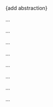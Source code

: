 <panel type="danger" header=":trophy: Can use basic software design principles :star:" expandable expanded no-close>

<panel type="warning" header=":trophy: Can explain abstraction :star::star:" expandable no-close>
  {add abstraction}
  <panel header=":dart: Evidence" expanded>

...

  </panel>
</panel>

<panel type="warning" header=":trophy: Can explain separation of concerns principle :star::star:" expandable>
  <include src="../../book/principles/separationOfConcernsPrinciple/full.md" />
  <panel header=":dart: Evidence" expanded>

...

  </panel>
</panel>

<panel type="danger" header=":trophy: Can explain cohesion :star:" expandable>
  <include src="../../book/designPrinciples/cohesion/what/full.md" />
  <panel header=":dart: Evidence" expanded>

...

  </panel>
</panel>

<panel type="danger" header=":trophy: Can justify the need to increase cohesion :star:" expandable>
  <include src="../../book/designPrinciples/cohesion/why/full.md" />
  <panel header=":dart: Evidence" expanded>

...

  </panel>
</panel>

<panel type="danger" header=":trophy: Can explain coupling :star:" expandable>
  <include src="../../book/designPrinciples/coupling/what/full.md" />
  <panel header=":dart: Evidence" expanded>

...

  </panel>
</panel>

<panel type="danger" header=":trophy: Can justify the need to reduce coupling :star:" expandable>
  <include src="../../book/designPrinciples/coupling/why/full.md" />
  <panel header=":dart: Evidence" expanded>

...

  </panel>
</panel>

<panel type="success" header=":trophy: Can identify types of coupling :star::star::star::star:" expandable>
  <include src="../../book/designPrinciples/coupling/types/full.md" />
  <panel header=":dart: Evidence" expanded>

...

  </panel>
</panel>


<panel type="info" header=":trophy: Can explain open-closed principle (OCP) :star::star::star:" expandable>
  <include src="../../book/designPrinciples/openClosedPrinciple/what/full.md" />
  <panel header=":dart: Evidence" expanded>

...

  </panel>
</panel>

</panel>
